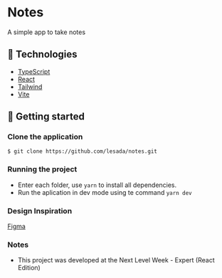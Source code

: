 # Notes

A simple app to take notes

## 🧪 Technologies

- [TypeScript](https://www.typescriptlang.org/)
- [React](https://react.dev/)
- [Tailwind](https://tailwindcss.com/)
- [Vite](https://vitejs.dev/)


## 🚀 Getting started

### Clone the application

`$ git clone https://github.com/lesada/notes.git`

### Running the project

- Enter each folder, use `yarn` to install all dependencies.
- Run the aplication in dev mode using te command `yarn dev`


### Design Inspiration

[Figma](https://www.figma.com/community/file/1336456128647909148/nlw-expert-notes)

### Notes

- This project was developed at the Next Level Week - Expert (React Edition)
